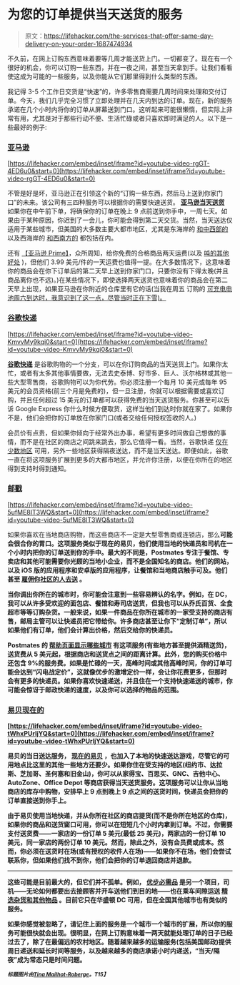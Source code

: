 # 为您的订单提供当天送货的服务

> 原文：<https://lifehacker.com/the-services-that-offer-same-day-delivery-on-your-order-1687474934>

不久前，在网上订购东西意味着要等几周才能送货上门。一切都变了。现在有一个很好的机会，你可以订购一些东西，并在一夜之间，甚至当天拿到手。让我们看看使这成为可能的一些服务，以及你能从它们那里得到什么类型的东西。



我记得 3-5 个工作日交货是“快速”的，许多零售商需要几周时间来处理和交付订单。今天，我们几乎完全习惯了立即处理并在几天内到达的订单。现在，新的服务承诺在几个小时内将你的订单从屏幕送到门口。这听起来可能很懒惰，但实际上非常有用，尤其是对于那些行动不便、生活忙碌或者只喜欢即时满足的人。以下是一些最好的例子:

### [亚马逊](http://www.amazon.com/b?asc_campaign=InlineText&asc_refurl=https://lifehacker.com/the-services-that-offer-same-day-delivery-on-your-order-1687474934&asc_source=&node=8729023011&tag=kinjalifehackerlink-20)

 [https://lifehacker.com/embed/inset/iframe?id=youtube-video-rgGT-4ED6u0&start=0](https://lifehacker.com/embed/inset/iframe?id=youtube-video-rgGT-4ED6u0&start=0) 

不管是好是坏，亚马逊正在引领这个新的“订购一些东西，然后马上送到你家门口”的未来。该公司有三四种服务可以根据你的需要快速送货。 [**亚马逊当天送货**](http://www.amazon.com/b?asc_campaign=InlineText&asc_refurl=https://lifehacker.com/the-services-that-offer-same-day-delivery-on-your-order-1687474934&asc_source=&node=8729023011&tag=kinjalifehackerlink-20) 如果你在中午前下单，将确保你的订单在晚上 9 点前送到你手中，一周七天。如果由于某种原因，你迟到了一会儿，你可能会得到第二天交货。当然，当天送达仅适用于某些城市，但美国的大多数主要大都市地区，尤其是东海岸的 [和中西部的](http://www.amazon.com/b?asc_campaign=InlineText&asc_refurl=https://lifehacker.com/the-services-that-offer-same-day-delivery-on-your-order-1687474934&asc_source=&ie=UTF8&node=9680309011&tag=kinjalifehackerlink-20) 以及西海岸的 [和西南方的](http://www.amazon.com/b?asc_campaign=InlineText&asc_refurl=https://lifehacker.com/the-services-that-offer-same-day-delivery-on-your-order-1687474934&asc_source=&ie=UTF8&node=9715549011&tag=kinjalifehackerlink-20) 都包括在内。

还有 [【亚马逊 Prime】](http://www.amazon.com/prime?asc_campaign=InlineText&asc_refurl=https://lifehacker.com/the-services-that-offer-same-day-delivery-on-your-order-1687474934&asc_source=&tag=kinjalifehackerlink-20)，众所周知，给你免费的合格商品两天运费(以及 [吨的其他好处](http://lifehacker.com/is-amazon-prime-worth-it-1038496234) )，但他们 3.99 美元/件的一天运费也值得一提。在大多数情况下，这意味着你的商品会在你下订单后的第二天早上送到你家门口，只要你没有下得太晚(并且商品离你也不远)。)在某些情况下，即使选择两天送货也意味着你的商品会在第二天早上出现，如果亚马逊在你附近的仓库里有它的话(当我在周五 订购的 [可充电电池周六到达时，我意识到了这一点，尽管当时正在下雪)。](http://deals.kinja.com/start-your-eneloop-collection-on-the-cheap-today-1686963267)

### [谷歌快递](https://www.google.com/shopping/express/)

 [https://lifehacker.com/embed/inset/iframe?id=youtube-video-KmvvMy9kqi0&start=0](https://lifehacker.com/embed/inset/iframe?id=youtube-video-KmvvMy9kqi0&start=0) 

[**谷歌快递**](https://www.google.com/shopping/express/) 是谷歌购物的一个分支，可以在你订购商品的当天送货上门。如果你太忙，或者有太多其他事情要做，无法去史泰博、好市多、巨人、沃尔格林或其他一些大型零售商，谷歌购物可以为你代劳。你必须注册一个每月 10 美元或每年 95 美元的会员资格(前三个月是免费的)，但一旦注册，你就可以根据需要或喜欢订购，并且任何超过 15 美元的订单都可以获得免费的当天送货服务。你甚至可以告诉 Google Express 你什么时候方便取货，这样当他们到达时你就在家了。如果你不是，他们会把你的订单放在你家门口(或者交给任何授权签收的人。)

会员价有点贵，但如果你倾向于经常外出办事，希望有更多时间做自己想做的事情，而不是在社区的商店之间跳来跳去，那么它值得一看。当然，谷歌快递 [仅在少数地区](https://support.google.com/shoppingexpress/answer/4559799?hl=en) 可用，另外一些地区获得隔夜送达，而不是当天送达。即便如此，谷歌一直在将这项服务扩展到更多的大都市地区，并允许你注册，以便在你所在的地区得到支持时得到通知。

### [邮戳](https://postmates.com/)

 [https://lifehacker.com/embed/inset/iframe?id=youtube-video-5ufME8IT3WQ&start=0](https://lifehacker.com/embed/inset/iframe?id=youtube-video-5ufME8IT3WQ&start=0) 

如果你喜欢在当地商店购物，而这些商店不一定是大型零售商或连锁店，那么[](https://postmates.com/)****可能会很合你的胃口。这项服务类似于现在的易贝，他们使用当地的快递员和司机在一个小时内把你的订单送到你的手中。最大的不同是，Postmates 专注于餐馆、专卖店和其他可能需要你光顾的当地小企业，而不是全国知名的商店。他们的网站，以及 iOS 版的应用程序和安卓版的应用程序，让餐馆和当地商店触手可及。他们甚至 [雇佣你社区的人去送](https://postmates.com/apply) 。****

****当你调出你所在的城市时，你可能会注意到一些容易辨认的名字。例如，在 DC，我可以从许多受欢迎的面包店、餐馆和寿司店送货，但我也可以从乔氏百货、全食超市等等订购杂货。一般来说，如果一件商品在你所在城市的一家受支持的商店有售，邮局主管可以让快递员把它带给你。许多商店甚至让你下“定制订单”，所以如果他们有订单，他们会计算出价格，然后交给你的快递员。****

****Postmates 的 [帮助页面显示哪些城市](https://postmates.com/help) 有这项服务(有些地方甚至提供酒精送货)，送货费从 5 美元起，根据商店和送货点之间的距离计算。此外，您的购买价格中还包含 9%的服务费。如果是忙碌的一天，高峰时间或其他高峰时间，你的订单可能会达到“闪电战定价”，这就像优步的激增定价一样，会让你花费更多，但那时会有更多的快递员。如果你喜欢快速递送，并且住在一个支持快速递送的城市，你可能会惊讶于邮政快递的速度，以及你可以选择的物品的范围。****

### ****[易贝现在的](http://www.ebay.com/now/)****

 ****[https://lifehacker.com/embed/inset/iframe?id=youtube-video-tWhxPUrljYQ&start=0](https://lifehacker.com/embed/inset/iframe?id=youtube-video-tWhxPUrljYQ&start=0)**** 

****易贝的当日送达服务， [**现在的易贝**](http://www.ebay.com/now/) ，也加入了本地的快速送达游戏，尽管它的可用地点比这里的其他一些地方还要少。如果你住在受支持的地区(纽约市、达拉斯、芝加哥、圣何塞和旧金山)，你可以从家得宝、百思买、GNC、吉他中心、AutoZone、Office Depot 等商店获得当天送货服务。这项服务可以让你从当地商店的库存中购物，安排早上 9 点到晚上 9 点之间的送货时间，快递员会把你的订单直接送到你手上。****

****由于易贝使用当地快递，并从你所在社区的商店提货(而不是你所在地区的仓库)，如果你的商品和送货窗口可用，你可以在短短几个小时内拿到订单。不过，你需要支付送货费——一家店的一份订单 5 美元(最低 25 美元)，两家店的一份订单 10 美元，同一家店的两份订单 10 美元。然而，除此之外，没有会员费或成本。然而，你必须在送货时在场(或有授权的收件人在场)——如果你不在场，他们会尝试联系你，但如果他们找不到你，他们会把你的订单退回商店并退款。****

* * *

****这些可能是目前最大的，但它们并不孤单。例如， [优步必需品](http://blog.uber.com/essentials) 是另一个项目，司机——无论如何都要出去接顾客并开车送他们到目的地——也在乘车间隙运送 [精选杂货和其他物品](http://blog.uber.com/essentialsinventorylist) 。目前它只在华盛顿 DC 可用，但在全国其他城市也有类似的服务。****

****如果你感觉被忽略了，请记住上面的服务是一个城市一个城市的扩展，所以你的服务可能很快就会出现。很明显，在网上订购意味着一两天就能处理订单的日子已经过去了，除了在最偏远的农村地区。随着越来越多的运输服务(包括美国邮政)提供周日递送和延长时间等服务，以及越来越多的商店承诺小时内递送，“当天/隔夜”成为常态只是时间问题。****

****<small>*标题图片由*</small>[<small>*Tina Mailhot-Roberge*</small>](http://vervex.ca/)<small>*。*T15】</small>****